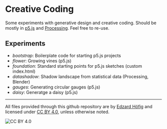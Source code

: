 # Creative Coding
Some experiments with generative design and creative coding.
Should be mostly in [p5.js](https://p5js.org) and [Processing](https://processing.org). Feel free to re-use.

## Experiments
 - *bootstrap*: Boilerplate code for starting p5.js projects
 - *flower*: Growing vines (p5.js)
 - *foundation*: Standard starting points for p5.js sketches (custom index.html)
 - *datashadow*: Shadow landscape from statistical data (Processing, Blender)
 - *gauges*: Generating circular gauges (p5.js)
 - *daisy*: Generatge a daisy (p5.js)
---------

All files provided through this github repository are by [Edzard Höfig](https://edzard.net) and licensed under [CC BY 4.0](https://creativecommons.org/licenses/by/4.0), unless otherwise noted.

![CC BY 4.0][cc-by]


[cc-by]: https://mirrors.creativecommons.org/presskit/buttons/88x31/svg/by.svg "CC BY 4.0"
